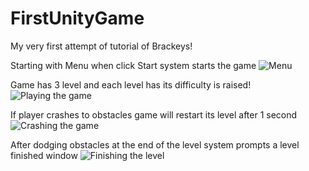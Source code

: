 # FirstUnityGame
My very first attempt of tutorial of Brackeys!


Starting with Menu when click Start system starts the game
![Menu](https://github.com/SefIrmak/FirstUnityGame/blob/master/CubethonImages/StartMenu.png)


Game has 3 level and each level has its difficulty is raised!
![Playing the game](https://github.com/SefIrmak/FirstUnityGame/blob/master/CubethonImages/Play.png)


If player crashes to obstacles game will restart its level after 1 second
![Crashing the game](https://github.com/SefIrmak/FirstUnityGame/blob/master/CubethonImages/Crash.png)

After dodging obstacles at the end of the level system prompts a level finished window
![Finishing the level](https://github.com/SefIrmak/FirstUnityGame/blob/master/CubethonImages/LevelComplete.png)
